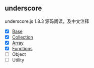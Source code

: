 ## underscore

underscore.js 1.8.3 源码阅读，及中文注释

- [x] [Base](./blob/master/src/base.js)
- [x] [Collection](./blob/master/src/collection.js)
- [x] [Array](./blob/master/array.js)
- [x] [Functions](./blob/master/src/functions.js)
- [ ] Object
- [ ] Utility